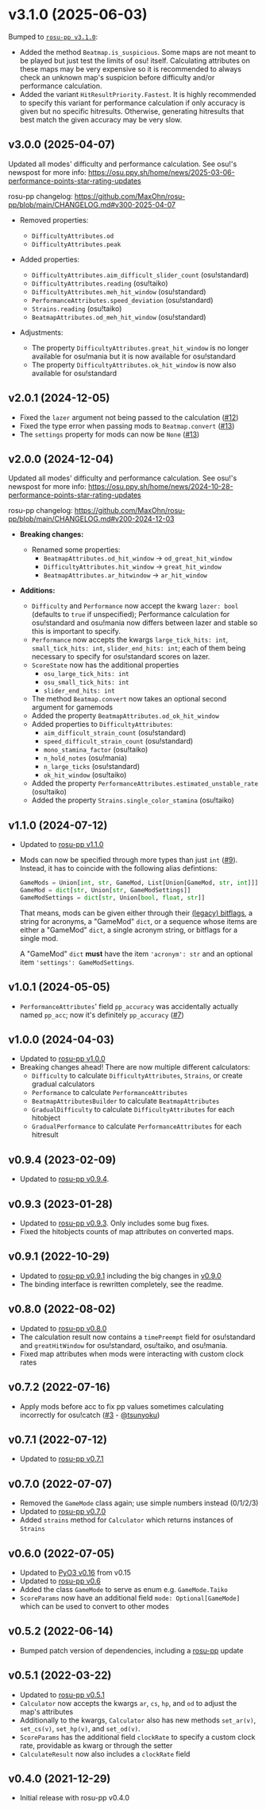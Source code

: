 # v3.1.0 (2025-06-03)

Bumped to [`rosu-pp v3.1.0`](https://github.com/MaxOhn/rosu-pp/blob/main/CHANGELOG.md#v310-2025-06-03):
- Added the method `Beatmap.is_suspicious`. 
  Some maps are not meant to be played but just test the limits of osu! itself.
  Calculating attributes on these maps may be very expensive so it is
  recommended to always check an unknown map's suspicion before difficulty
  and/or performance calculation.
- Added the variant `HitResultPriority.Fastest`.
  It is highly recommended to specify this variant for performance calculation
  if only accuracy is given but no specific hitresults. Otherwise, generating
  hitresults that best match the given accuracy may be very slow.

## v3.0.0 (2025-04-07)

Updated all modes' difficulty and performance calculation. See osu!'s newspost for more info: <https://osu.ppy.sh/home/news/2025-03-06-performance-points-star-rating-updates>

rosu-pp changelog: <https://github.com/MaxOhn/rosu-pp/blob/main/CHANGELOG.md#v300-2025-04-07>

- Removed properties:
  - `DifficultyAttributes.od`
  - `DifficultyAttributes.peak`

- Added properties:
  - `DifficultyAttributes.aim_difficult_slider_count` (osu!standard)
  - `DifficultyAttributes.reading` (osu!taiko)
  - `DifficultyAttributes.meh_hit_window` (osu!standard)
  - `PerformanceAttributes.speed_deviation` (osu!standard)
  - `Strains.reading` (osu!taiko)
  - `BeatmapAttributes.od_meh_hit_window` (osu!standard)

- Adjustments:
  - The property `DifficultyAttributes.great_hit_window` is no longer available for osu!mania but it is now available for osu!standard
  - The property `DifficultyAttributes.ok_hit_window` is now also available for osu!standard

## v2.0.1 (2024-12-05)

- Fixed the `lazer` argument not being passed to the calculation ([#12])
- Fixed the type error when passing mods to `Beatmap.convert` ([#13])
- The `settings` property for mods can now be `None` ([#13])

## v2.0.0 (2024-12-04)

Updated all modes' difficulty and performance calculation. See osu!'s newspost for more info: <https://osu.ppy.sh/home/news/2024-10-28-performance-points-star-rating-updates>

rosu-pp changelog: <https://github.com/MaxOhn/rosu-pp/blob/main/CHANGELOG.md#v200-2024-12-03>

- __Breaking changes:__
  - Renamed some properties:
    - `BeatmapAttributes.od_hit_window` -> `od_great_hit_window`
    - `DifficultyAttributes.hit_window` -> `great_hit_window`
    - `BeatmapAttributes.ar_hitwindow` -> `ar_hit_window`

- __Additions:__
  - `Difficulty` and `Performance` now accept the kwarg `lazer: bool` (defaults to `true` if unspecified);
    Performance calculation for osu!standard and osu!mania now differs between lazer and stable so this is
    important to specify.
  - `Performance` now accepts the kwargs `large_tick_hits: int`, `small_tick_hits: int`, `slider_end_hits: int`;
    each of them being necessary to specify for osu!standard scores on lazer.
  - `ScoreState` now has the additional properties
    - `osu_large_tick_hits: int`
    - `osu_small_tick_hits: int`
    - `slider_end_hits: int`
  - The method `Beatmap.convert` now takes an optional second argument for gamemods
  - Added the property `BeatmapAttributes.od_ok_hit_window`
  - Added properties to `DifficultyAttributes`:
    - `aim_difficult_strain_count` (osu!standard)
    - `speed_difficult_strain_count` (osu!standard)
    - `mono_stamina_factor` (osu!taiko)
    - `n_hold_notes` (osu!mania)
    - `n_large_ticks` (osu!standard)
    - `ok_hit_window` (osu!taiko)
  - Added the property `PerformanceAttributes.estimated_unstable_rate` (osu!taiko)
  - Added the property `Strains.single_color_stamina` (osu!taiko)

## v1.1.0 (2024-07-12)

- Updated to [rosu-pp v1.1.0](https://github.com/MaxOhn/rosu-pp/blob/main/CHANGELOG.md#v110-2024-07-10)
- Mods can now be specified through more types than just `int` ([#9]). Instead, it has to coincide with the following alias defintions:
  ```py
  GameMods = Union[int, str, GameMod, List[Union[GameMod, str, int]]]
  GameMod = dict[str, Union[str, GameModSettings]]
  GameModSettings = dict[str, Union[bool, float, str]]
  ```
  That means, mods can be given either through their [(legacy) bitflags](https://github.com/ppy/osu-api/wiki#reference), a string for acronyms, a "GameMod" `dict`, or a sequence whose items are either a "GameMod" `dict`, a single acronym string, or bitflags for a single mod.

  A "GameMod" `dict` **must** have the item `'acronym': str` and an optional item `'settings': GameModSettings`.

## v1.0.1 (2024-05-05)

- `PerformanceAttributes`' field `pp_accuracy` was accidentally actually named `pp_acc`; now it's definitely `pp_accuracy` ([#7])

## v1.0.0 (2024-04-03)

- Updated to [rosu-pp v1.0.0](https://github.com/MaxOhn/rosu-pp/blob/main/CHANGELOG.md#v100-2024-04-02)
- Breaking changes ahead! There are now multiple different calculators:
  - `Difficulty` to calculate `DifficultyAttributes`, `Strains`, or create gradual calculators
  - `Performance` to calculate `PerformanceAttributes`
  - `BeatmapAttributesBuilder` to calculate `BeatmapAttributes`
  - `GradualDifficulty` to calculate `DifficultyAttributes` for each hitobject
  - `GradualPerformance` to calculate `PerformanceAttributes` for each hitresult

## v0.9.4 (2023-02-09)

- Updated to [rosu-pp v0.9.4](https://github.com/MaxOhn/rosu-pp/blob/main/CHANGELOG.md#v094-2023-02-09).

## v0.9.3 (2023-01-28)

- Updated to [rosu-pp v0.9.3](https://github.com/MaxOhn/rosu-pp/blob/main/CHANGELOG.md#v093-2023-01-28). Only includes some bug fixes.
- Fixed the hitobjects counts of map attributes on converted maps.

## v0.9.1 (2022-10-29)

- Updated to [rosu-pp v0.9.1](https://github.com/MaxOhn/rosu-pp/blob/main/CHANGELOG.md#v091-2022-10-26) including the big changes in [v0.9.0](https://github.com/MaxOhn/rosu-pp/blob/main/CHANGELOG.md#v090-2022-10-24)
- The binding interface is rewritten completely, see the readme.

## v0.8.0 (2022-08-02)
- Updated to [rosu-pp v0.8.0](https://github.com/MaxOhn/rosu-pp/blob/main/CHANGELOG.md#v080-2022-08-02)
- The calculation result now contains a `timePreempt` field for osu!standard and `greatHitWindow` for
osu!standard, osu!taiko, and osu!mania.
- Fixed map attributes when mods were interacting with custom clock rates

## v0.7.2 (2022-07-16)
- Apply mods before acc to fix pp values sometimes calculating incorrectly for osu!catch ([#3] - [@tsunyoku])

## v0.7.1 (2022-07-12)
- Updated to [rosu-pp v0.7.1](https://github.com/MaxOhn/rosu-pp/blob/main/CHANGELOG.md#v071-2022-07-12)

## v0.7.0 (2022-07-07)
- Removed the `GameMode` class again; use simple numbers instead (0/1/2/3)
- Updated to [rosu-pp v0.7.0](https://github.com/MaxOhn/rosu-pp/blob/main/CHANGELOG.md#v070-2022-07-06)
- Added `strains` method for `Calculator` which returns instances of `Strains`

## v0.6.0 (2022-07-05)
- Updated to [PyO3 v0.16](https://github.com/PyO3/pyo3/blob/main/CHANGELOG.md#0165---2022-05-15) from v0.15
- Updated to [rosu-pp v0.6](https://github.com/MaxOhn/rosu-pp/blob/main/CHANGELOG.md#v060-2022-07-05)
- Added the class `GameMode` to serve as enum e.g. `GameMode.Taiko`
- `ScoreParams` now have an additional field `mode: Optional[GameMode]` which can be used to convert to other modes

## v0.5.2 (2022-06-14)
- Bumped patch version of dependencies, including a [rosu-pp](https://github.com/MaxOhn/rosu-pp/blob/main/CHANGELOG.md#v052-2022-06-14) update

## v0.5.1 (2022-03-22)
- Updated to [rosu-pp v0.5.1](https://github.com/MaxOhn/rosu-pp/blob/main/CHANGELOG.md)
- `Calculator` now accepts the kwargs `ar`, `cs`, `hp`, and `od` to adjust the map's attributes
- Additionally to the kwargs, `Calculator` also has new methods `set_ar(v)`, `set_cs(v)`, `set_hp(v)`, and `set_od(v)`.
- `ScoreParams` has the additional field `clockRate` to specify a custom clock rate, providable as kwarg or through the setter
- `CalculateResult` now also includes a `clockRate` field

## v0.4.0 (2021-12-29)
- Initial release with rosu-pp v0.4.0

[@tsunyoku]: https://github.com/tsunyoku

[#3]: https://github.com/MaxOhn/rosu-pp-py/pull/3
[#7]: https://github.com/MaxOhn/rosu-pp-py/pull/7
[#9]: https://github.com/MaxOhn/rosu-pp-py/pull/9
[#12]: https://github.com/MaxOhn/rosu-pp-py/pull/12
[#13]: https://github.com/MaxOhn/rosu-pp-py/pull/13
